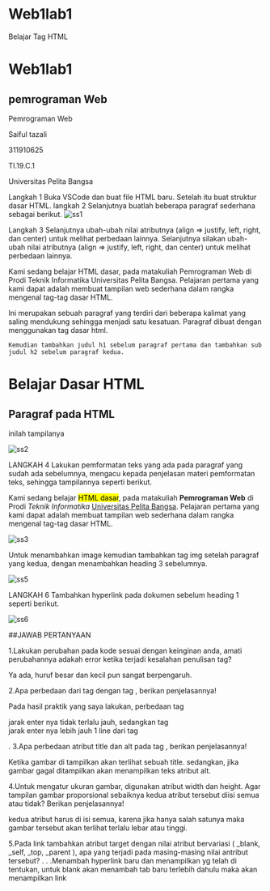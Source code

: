 # Web1lab1
Belajar Tag HTML
# Web1lab1
## pemrograman Web
Pemrograman Web

Saiful tazali

311910625

TI.19.C.1

Universitas Pelita Bangsa

Langkah 1
Buka VSCode dan buat file HTML baru. Setelah itu buat struktur dasar HTML.
langkah 2
Selanjutnya buatlah beberapa paragraf sederhana sebagai berikut.
![ss1](https://user-images.githubusercontent.com/81814954/113574778-f9ef0380-9646-11eb-9c5f-3c81ca337d21.png)


Langkah 3
Selanjutnya  ubah-ubah nilai atributnya (align => justify, left, right, dan center) untuk melihat perbedaan lainnya.
Selanjutnya silakan ubah-ubah nilai atributnya (align => justify, left, right, dan center) untuk melihat perbedaan lainnya.

<!-- Ini adalah paragraf pertama -->
<p align=”center”>Kami sedang belajar HTML dasar, pada matakuliah Pemrograman 
    Web di Prodi Teknik Informatika Universitas Pelita Bangsa. Pelajaran pertama 
    yang kami dapat adalah membuat tampilan web sederhana dalam rangka mengenal 
    tag-tag dasar HTML.</p>
 <!-- Ini adalah paragraf kedua -->
<p align=”right”>Ini merupakan sebuah paragraf yang terdiri dari beberapa 
    kalimat yang saling mendukung sehingga menjadi satu kesatuan. Paragraf dibuat 
    dengan menggunakan tag dasar html.</p>

    Kemudian tambahkan judul h1 sebelum paragraf pertama dan tambahkan sub judul h2 sebelum paragraf kedua.

<!-- judul paragraf pertama -->
<h1>Belajar Dasar HTML</h1>
<!-- judul paragraf kedua -->
<h2>Paragraf pada HTML</h2>
inilah tampilanya



![ss2](https://user-images.githubusercontent.com/81814954/113574960-594d1380-9647-11eb-87fc-9f3c402f5adf.png)


LANGKAH 4
Lakukan pemformatan teks yang ada pada paragraf yang sudah ada sebelumnya, mengacu kepada penjelasan materi pemformatan teks, sehingga tampilannya seperti berikut.

<p align="left">Kami sedang belajar <mark>HTML dasar</mark>, pada matakuliah <b>Pemrograman
    Web</b> di Prodi <i>Teknik Informatika</i> <ins>Universitas Pelita Bangsa</ins>. Pelajaran pertama
    yang kami dapat adalah membuat tampilan web sederhana dalam rangka mengenal
    tag-tag dasar HTML.</p>


![ss3](https://user-images.githubusercontent.com/81814954/113576072-155b0e00-9649-11eb-89e7-6cd770769a53.png)

Untuk menambahkan image
kemudian tambahkan tag img setelah paragraf yang kedua, dengan menambahkan heading 3 sebelumnya.

![ss5](https://user-images.githubusercontent.com/81814954/113576680-36702e80-964a-11eb-85a4-b103fd2275a9.png)


LANGKAH 6
Tambahkan hyperlink pada dokumen sebelum heading 1 seperti berikut.


![ss6](https://user-images.githubusercontent.com/81814954/113577448-7be12b80-964b-11eb-880e-69d14df175ad.png)


##JAWAB PERTANYAAN

1.Lakukan perubahan pada kode sesuai dengan keinginan anda, amati perubahannya adakah error ketika terjadi kesalahan penulisan tag?


Ya ada, huruf besar dan kecil pun sangat berpengaruh.

2.Apa perbedaan dari tag
dengan tag
, berikan penjelasannya!


Pada hasil praktik yang saya lakukan, 
perbedaan  tag <p> jarak enter nya tidak terlalu jauh, sedangkan tag <br> jarak enter nya lebih jauh 1 line dari tag <p>.
3.Apa perbedaan atribut title dan alt pada tag , berikan penjelasannya!

Ketika gambar di tampilkan akan terlihat sebuah title. sedangkan, jika gambar gagal ditampilkan akan menampilkan teks atribut alt.

4.Untuk mengatur ukuran gambar, digunakan atribut width dan height. Agar tampilan gambar proporsional sebaiknya kedua atribut tersebut diisi semua atau tidak? Berikan penjelasannya!

kedua atribut harus di isi semua, karena jika hanya salah satunya maka gambar tersebut akan terlihat terlalu lebar atau tinggi.


5.Pada link tambahkan atribut target dengan nilai atribut bervariasi ( _blank, _self, _top, _parent ), apa yang terjadi pada masing-masing nilai antribut tersebut?
.
.
.Menambah hyperlink baru dan menampilkan yg telah di tentukan, untuk blank akan menambah tab baru terlebih dahulu maka akan menampilkan link 




    
    
    
    
    
  
    
    
    
